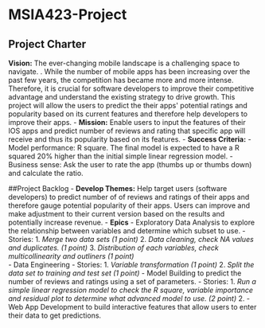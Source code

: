 # MSIA423-Project

 ## Project Charter

**Vision:** The ever-changing mobile landscape is a challenging space to navigate. . While the number of mobile apps has been increasing over the past few years, the competition has became more and more intense. Therefore, it is crucial for software developers to improve their competitive advantage and understand the existing strategy to drive growth. This project will allow the users to predict the their apps' potential ratings and popularity based on its current features and therefore help developers to improve their apps.
	 - **Mission:** Enable users to input the features of their IOS apps and predict number of reviews and rating that specific app will receive and thus its popularity based on its features. 
	 - **Success Criteria:** 
		 - Model performance: R square. The final model is expected to have a R squared 20% higher than the initial simple linear regression model.
		 - Business sense: Ask the user to rate the app (thumbs up or thumbs down) and calculate the ratio. 
 
 ##Project Backlog
	 - **Develop Themes:** Help target users (software developers) to predict number of of reviews and ratings of their apps and therefore gauge potential popularity of their apps. Users can improve and make adjustment to their current version based on the results and potentially increase revenue. 
	 - **Epics**
		 - Exploratory Data Analysis to explore the relationship between variables and determine which subset to use.
			 - Stories:
			1. *Merge two data sets (1 point)*
			2. *Data cleaning, check NA values and duplicates. (1 point)*
			3. *Distribution of each variables, check multicollinearity and outliners (1 point)*  
		 - Data Engineering 
			 - Stories:
			 1. *Variable transformation (1 point)*
			 2. *Split the data set to training and test set (1 point)*
		 - Model Building to predict the number of reviews and ratings using a set of parameters. 
			 - Stories:
			 1. *Run a simple linear regression model to check the R square, variable importance and residual plot to determine what advanced model to use. (2 point)*
			 2. 
		 - Web App Development to build interactive features that allow users to enter their data to get predictions. 
	

<!--stackedit_data:
eyJoaXN0b3J5IjpbOTMwMzQ5MzA3LC0xNjU0NDMzNzQxLC04MT
k4NjAxNDcsNDQ4MzkzNzU4LDE5NTk1NDY0OTksMTY4NDc2NzAx
MiwxOTk0MTIwMDAsOTc4MDk2NDgyXX0=
-->